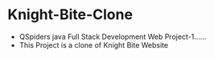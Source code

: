 # Knight-Bite-Clone

* QSpiders java Full Stack Development Web Project-1......
* This Project is a clone of Knight Bite Website
